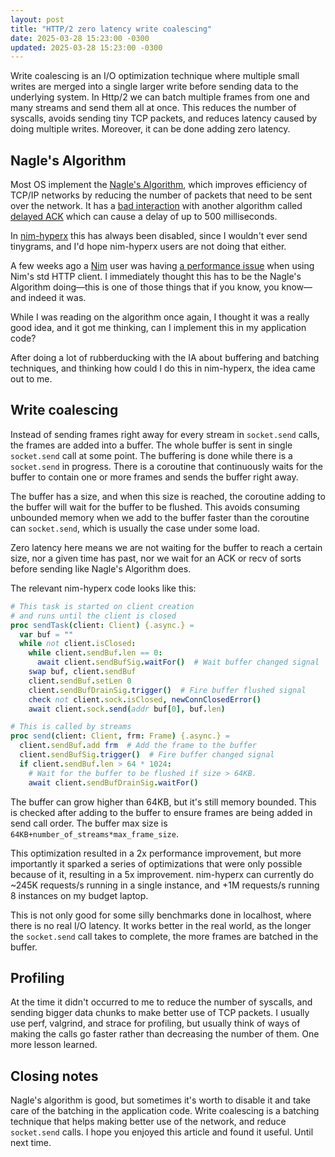 ```yaml
---
layout: post
title: "HTTP/2 zero latency write coalescing"
date: 2025-03-28 15:23:00 -0300
updated: 2025-03-28 15:23:00 -0300
---
```


Write coalescing is an I/O optimization technique where multiple small writes are merged into a single larger write before sending data to the underlying system. In Http/2 we can batch multiple frames from one and many streams and send them all at once. This reduces the number of syscalls, avoids sending tiny TCP packets, and reduces latency caused by doing multiple writes. Moreover, it can be done adding zero latency.

## Nagle's Algorithm

Most OS implement the [Nagle's Algorithm](https://en.wikipedia.org/wiki/Nagle%27s_algorithm), which improves efficiency of TCP/IP networks by reducing the number of packets that need to be sent over the network. It has a [bad interaction](https://en.wikipedia.org/wiki/Nagle%27s_algorithm#Interaction_with_delayed_ACK) with another algorithm called [delayed ACK](https://en.wikipedia.org/wiki/TCP_delayed_acknowledgment) which can cause a delay of up to 500 milliseconds.

In [nim-hyperx](https://github.com/nitely/nim-hyperx) this has always been disabled, since I wouldn't ever send tinygrams, and I'd hope nim-hyperx users are not doing that either.

A few weeks ago a [Nim](https://nim-lang.org/) user was having [a performance issue](https://github.com/nim-lang/Nim/issues/24741) when using Nim's std HTTP client. I immediately thought this has to be the Nagle's Algorithm doing—this is one of those things that if you know, you know—and indeed it was.

While I was reading on the algorithm once again, I thought it was a really good idea, and it got me thinking, can I implement this in my application code?

After doing a lot of rubberducking with the IA about buffering and batching techniques, and thinking how could I do this in nim-hyperx, the idea came out to me.

## Write coalescing

Instead of sending frames right away for every stream in `socket.send` calls, the frames are added into a buffer. The whole buffer is sent in single `socket.send` call at some point. The buffering is done while there is a `socket.send` in progress. There is a coroutine that continuously waits for the buffer to contain one or more frames and sends the buffer right away.

The buffer has a size, and when this size is reached, the coroutine adding to the buffer will wait for the buffer to be flushed. This avoids consuming unbounded memory when we add to the buffer faster than the coroutine can `socket.send`, which is usually the case under some load.

Zero latency here means we are not waiting for the buffer to reach a certain size, nor a given time has past, nor we wait for an ACK or recv of sorts before sending like Nagle's Algorithm does.

The relevant nim-hyperx code looks like this:

```nim
# This task is started on client creation
# and runs until the client is closed
proc sendTask(client: Client) {.async.} =
  var buf = ""
  while not client.isClosed:
    while client.sendBuf.len == 0:
      await client.sendBufSig.waitFor()  # Wait buffer changed signal
    swap buf, client.sendBuf
    client.sendBuf.setLen 0
    client.sendBufDrainSig.trigger()  # Fire buffer flushed signal
    check not client.sock.isClosed, newConnClosedError()
    await client.sock.send(addr buf[0], buf.len)

# This is called by streams
proc send(client: Client, frm: Frame) {.async.} =
  client.sendBuf.add frm  # Add the frame to the buffer
  client.sendBufSig.trigger()  # Fire buffer changed signal
  if client.sendBuf.len > 64 * 1024:
    # Wait for the buffer to be flushed if size > 64KB.
    await client.sendBufDrainSig.waitFor()
```

The buffer can grow higher than 64KB, but it's still memory bounded. This is checked after adding to the buffer to ensure frames are being added in send call order. The buffer max size is `64KB+number_of_streams*max_frame_size`.

This optimization resulted in a 2x performance improvement, but more importantly it sparked a series of optimizations that were only possible because of it, resulting in a 5x improvement. nim-hyperx can currently do ~245K requests/s running in a single instance, and +1M requests/s running 8 instances on my budget laptop.

This is not only good for some silly benchmarks done in localhost, where there is no real I/O latency. It works better in the real world, as the longer the `socket.send` call takes to complete, the more frames are batched in the buffer.

## Profiling

At the time it didn't occurred to me to reduce the number of syscalls, and sending bigger data chunks to make better use of TCP packets. I usually use perf, valgrind, and strace for profiling, but usually think of ways of making the calls go faster rather than decreasing the number of them. One more lesson learned.

## Closing notes

Nagle's algorithm is good, but sometimes it's worth to disable it and take care of the batching in the application code. Write coalescing is a batching technique that helps making better use of the network, and reduce `socket.send` calls. I hope you enjoyed this article and found it useful. Until next time.
